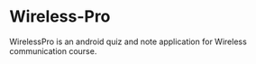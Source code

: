 # Wireless-Pro
WirelessPro is an android quiz and note application for Wireless communication course.
